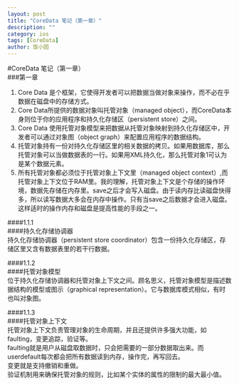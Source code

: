 ```yaml
---  
layout: post
title: "CoreData 笔记（第一章）"
description: ""
category: ios
tags: [CoreData]
author: 饭小团
---   
```


#CoreData 笔记（第一章）  
###第一章  
1. Core Data 是个框架，它使得开发者可以把数据当做对象来操作，而不必在乎数据在磁盘中的存储方式。  
2. Core Data所提供的数据对象叫托管对象（managed object），而CoreData本身则位于你的应用程序和持久化存储区（persistent store）之间。  
3. Core Data 使用托管对象模型来把数据从托管对象映射到持久化存储区中，开发者可以通过对象图（object graph）来配置应用程序的数据结构。  
4. 托管对象持有一份对持久化存储区里的相关数据的拷贝。如果用数据库，那么托管对象可以当做数据表的一行。如果用XML持久化，那么托管对象1可认为是某个数据元素。
5. 所有托管对象都必须位于托管对象上下文里（managed object context）,而托管对象上下文位于RAM里。我的理解，托管对象上下文是个存储的操作环境，数据先存储在内存里。save之后才会写入磁盘。由于读内存比读磁盘快得多，所以读写数据大多会在内存中操作。只有当save之后数据才会进入磁盘。这样适时的操作内存和磁盘是提高性能的手段之一。  

####1.1.1  
####持久化存储协调器  
持久化存储协调器（persistent store coordinator）包含一份持久化存储区，存储区里又含有数据表里的若干行数据。  

####1.1.2  
####托管对象模型  
位于持久化存储协调器和托管对象上下文之间。顾名思义，托管对象模型是描述数据结构的模型或图示（graphical representation）。它与数据库模式相似，有时也叫对象图。  

####1.1.3  
####托管对象上下文  
托管对象上下文负责管理对象的生命周期，并且还提供许多强大功能，如faulting，变更追踪，验证等。  
faulting就是用户从磁盘取数据时，只会把需要的一部分数据取出来。而userdefault每次都会把所有数据读到内存，操作完，再写回去。  
变更就是支持撤销和重做。  
验证机制用来确保托管对象的规则，比如某个实体的属性的限制的最大最小值。  


